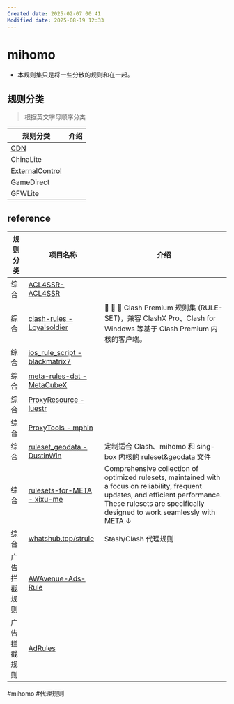 ```yaml
---
Created date: 2025-02-07 00:41
Modified date: 2025-08-19 12:33
---
```

# mihomo

- 本规则集只是将一些分散的规则和在一起。

## 规则分类

> 根据英文字母顺序分类

| 规则分类                                                                                           | 介绍  |
| ---------------------------------------------------------------------------------------------- | --- |
| [CDN](https://github.com/LaolunsiG/PCR/tree/main/Rules/Clash.Meta/CDN)                         |     |
| ChinaLite                                                                                      |     |
| [ExternalControl](https://github.com/LaolunsiG/PCR/tree/main/Rules/Clash.Meta/ExternalControl) |     |
| GameDirect                                                                                     |     |
| GFWLite                                                                                        |     |

## reference

| 规则分类   | 项目名称                                                                                                         | 介绍                                                                                                                                                                                                           |
| ------ | ------------------------------------------------------------------------------------------------------------ | ------------------------------------------------------------------------------------------------------------------------------------------------------------------------------------------------------------ |
| 综合     | [ACL4SSR- ACL4SSR](https://github.com/ACL4SSR/ACL4SSR)                                                       |                                                                                                                                                                                                              |
| 综合     | [clash-rules - Loyalsoldier](https://github.com/Loyalsoldier/clash-rules)                                    | 🦄️ 🎃 👻 Clash Premium 规则集 (RULE-SET)，兼容 ClashX Pro、Clash for Windows 等基于 Clash Premium 内核的客户端。                                                                                                             |
| 综合     | [ios_rule_script - blackmatrix7](https://github.com/blackmatrix7/ios_rule_script/tree/master/rule/Clash)     |                                                                                                                                                                                                              |
| 综合     | [meta-rules-dat - MetaCubeX](https://github.com/MetaCubeX/meta-rules-dat)                                    |                                                                                                                                                                                                              |
| 综合     | [ProxyResource - luestr](https://github.com/luestr/ProxyResource/blob/main/Resource/Markdown/Rule/README.md) |                                                                                                                                                                                                              |
| 综合     | [ProxyTools - mphin](https://github.com/mphin/ProxyTools)                                                    |                                                                                                                                                                                                              |
| 综合     | [ruleset_geodata - DustinWin](https://github.com/DustinWin/ruleset_geodata)                                  | 定制适合 Clash、mihomo 和 sing-box 内核的 ruleset&geodata 文件                                                                                                                                                          |
| 综合     | [rulesets-for-META - xixu-me](https://github.com/xixu-me/rulesets-for-META)                                  | Comprehensive collection of optimized rulesets, maintained with a focus on reliability, frequent updates, and efficient performance. These rulesets are specifically designed to work seamlessly with META ↓ |
| 综合     | [whatshub.top/strule](https://whatshub.top/strule)                                                           | Stash/Clash 代理规则                                                                                                                                                                                             |
| 广告拦截规则 | [AWAvenue-Ads-Rule](https://github.com/TG-Twilight/AWAvenue-Ads-Rule)                                        |                                                                                                                                                                                                              |
| 广告拦截规则 | [AdRules](https://github.com/Cats-Team/AdRules)                                                              |                                                                                                                                                                                                              |

#mihomo #代理规则
